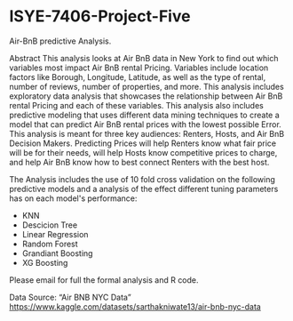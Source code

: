 # ISYE-7406-Project-Five
Air-BnB predictive Analysis.

Abstract
This analysis looks at Air BnB data in New York to find out which variables most impact Air
BnB rental Pricing. Variables include location factors like Borough, Longitude, Latitude, as
well as the type of rental, number of reviews, number of properties, and more. This
analysis includes exploratory data analysis that showcases the relationship between Air
BnB rental Pricing and each of these variables. This analysis also includes predictive
modeling that uses different data mining techniques to create a model that can predict Air
BnB rental prices with the lowest possible Error. This analysis is meant for three key
audiences: Renters, Hosts, and Air BnB Decision Makers. Predicting Prices will help
Renters know what fair price will be for their needs, will help Hosts know competitive
prices to charge, and help Air BnB know how to best connect Renters with the best host.

The Analysis includes the use of 10 fold cross validation on the following predictive models and a analysis of the effect different tuning parameters has on each model's performance: 
- KNN
- Descicion Tree
- Linear Regression
- Random Forest
- Grandiant Boosting
- XG Boosting

Please email for full the formal analysis and R code. 

Data Source:
“Air BNB NYC Data”
https://www.kaggle.com/datasets/sarthakniwate13/air-bnb-nyc-data
